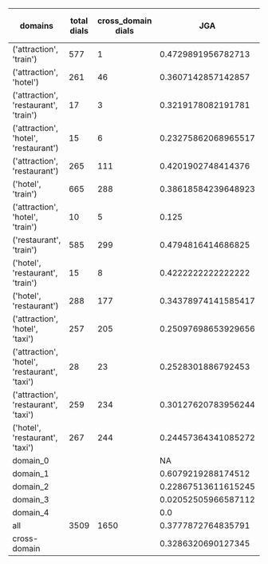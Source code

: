 | domains                                       |   total dials |   cross_domain dials | JGA                 | RSA                | TA                 | CDTA                |   total turns |   cross-domain turns |
|-----------------------------------------------|---------------|----------------------|---------------------|--------------------|--------------------|---------------------|---------------|----------------------|
| ('attraction', 'train')                       |           577 |                    1 | 0.4729891956782713  | 0.8244554801852751 | 0.7961584633853541 | 0.0                 |          4165 |                    1 |
| ('attraction', 'hotel')                       |           261 |                   46 | 0.3607142857142857  | 0.7829211656632703 | 0.685204081632653  | 0.45652173913043476 |          1960 |                   46 |
| ('attraction', 'restaurant', 'train')         |            17 |                    3 | 0.3219178082191781  | 0.7669368112861265 | 0.7671232876712328 | 0.6666666666666666  |           146 |                    3 |
| ('attraction', 'hotel', 'restaurant')         |            15 |                    6 | 0.23275862068965517 | 0.6656736616558042 | 0.5862068965517241 | 0.3333333333333333  |           116 |                    6 |
| ('attraction', 'restaurant')                  |           265 |                  111 | 0.4201902748414376  | 0.8021662449198688 | 0.7399577167019028 | 0.4424778761061947  |          1892 |                  113 |
| ('hotel', 'train')                            |           665 |                  288 | 0.38618584239648923 | 0.828348990359362  | 0.7353558481205876 | 0.6149253731343284  |          5241 |                  335 |
| ('attraction', 'hotel', 'train')              |            10 |                    5 | 0.125               | 0.5767411388101044 | 0.6477272727272727 | 0.16666666666666666 |            88 |                    6 |
| ('restaurant', 'train')                       |           585 |                  299 | 0.4794816414686825  | 0.8684555521249073 | 0.7825053995680346 | 0.6066481994459834  |          4630 |                  361 |
| ('hotel', 'restaurant', 'train')              |            15 |                    8 | 0.4222222222222222  | 0.8059142825275396 | 0.7185185185185186 | 0.4444444444444444  |           135 |                    9 |
| ('hotel', 'restaurant')                       |           288 |                  177 | 0.34378974141585417 | 0.8128703095849946 | 0.682068673166596  | 0.5285171102661597  |          2359 |                  263 |
| ('attraction', 'hotel', 'taxi')               |           257 |                  205 | 0.25097698653929656 | 0.7215916095637785 | 0.6209292227529309 | 0.22957198443579765 |          2303 |                  257 |
| ('attraction', 'hotel', 'restaurant', 'taxi') |            28 |                   23 | 0.2528301886792453  | 0.6970556379647282 | 0.5849056603773585 | 0.28205128205128205 |           265 |                   39 |
| ('attraction', 'restaurant', 'taxi')          |           259 |                  234 | 0.30127620783956244 | 0.7449406314887984 | 0.6472196900638104 | 0.25280898876404495 |          2194 |                  356 |
| ('hotel', 'restaurant', 'taxi')               |           267 |                  244 | 0.24457364341085272 | 0.772466897378831  | 0.6089147286821706 | 0.3236994219653179  |          2580 |                  519 |
| domain_0                                      |               |                      | NA                  | NA                 | NA                 | NA                  |             0 |                    0 |
| domain_1                                      |               |                      | 0.6079219288174512  | 0.8352006742131343 | 0.7399540757749713 | NA                  |         12194 |                    0 |
| domain_2                                      |               |                      | 0.22867513611615245 | 0.7998861373252025 | 0.7091107078039928 | 0.5295613477431659  |         13775 |                 1573 |
| domain_3                                      |               |                      | 0.02052505966587112 | 0.6628184568001105 | 0.6                | 0.18614130434782608 |          2095 |                  736 |
| domain_4                                      |               |                      | 0.0                 | 0.6244688644688645 | 0.7                | 0.4                 |            10 |                    5 |
| all                                           |          3509 |                 1650 | 0.3777872764835791  | 0.8046787080276239 | 0.7143620431716179 | 0.42005185825410546 |         28074 |                 2314 |
| cross-domain                                  |               |                      | 0.3286320690127345  | 0.7972889262615835 | 0.6786252225112968 | 0.42005185825410546 |         14606 |                 2314 |
